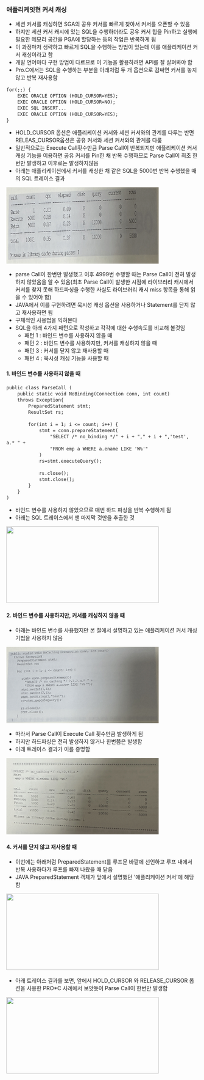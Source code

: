 ### 애플리케잇현 커서 캐싱
- 세션 커서를 캐싱하면 SGA의 공유 커서를 빠르게 찾아서 커서를 오픈할 수 있음
- 하지만 세션 커서 캐시에 있는 SQL을 수행하더라도 공유 커서 힙을 Pin하고 실행에 필요한 메모리 공간을 PGA에 할당하는 등의 작업은 반복하게 됨
- 이 과정마저 생략하고 빠르게 SQL을 수행하는 방법이 있는데 이를 애플리케이션 커서 캐싱이라고 함
- 개발 언어마다 구현 방법이 다르므로 이 기능을 활용하려면 API를 잘 살펴봐야 함
- Pro.C에서는 SQL을 수행하는 부분을 아래처럼 두 개 옵션으로 감싸면 커서를 놓지 않고 반복 재사용함

```
for(;;) {
    EXEC ORACLE OPTION (HOLD_CURSOR=YES);
    EXEC ORACLE OPTION (HOLD_CURSOR=NO);
    EXEC SQL INSERT...
    EXEC ORACLE OPTION (HOLD_CURSOR=YES);
}
```

- HOLD_CURSOR 옵션은 애플리케이션 커서와 세션 커서와의 관계를 다루는 반면 RELEAS_CURSOR옵션은 공유 커서와 세션 커서와의 관계를 다룸
- 일반적으로는 Execute Call횟수만큼 Parse Call이 반복되지만 애플리케이션 커서 캐싱 기능을 이용하면 공유 커서를 Pin한 채 반복 수행하므로 Parse Call이 최초 한번만 발생하고 이후로는 발생하지않음
- 아래는 애플리케이션에서 커서를 캐싱한 채 같은 SQL을 5000번 반복 수행했을 때의 SQL 트레이스 결과

<img src ="./img/8/1.png" width ="400" height="200">

- parse Call이 한번만 발생했고 이후 4999번 수행할 때는 Parse Call이 전혀 발생하지 않았음을 알 수 있음(최초 Parse Call이 발생한 시점에 라이브러리 캐시에서 커서를 찾지 못해 하드파싱을 수행한 사실도 라이브러리 캐시 miss 항목을 통해 읽을 수 있어야 함)
- JAVA에서 이를 구현하려면 묵시성 캐싱 옵션을 사용하거나 Statement를 닫지 않고 재사용하면 됨
- 구체적인 사용법을 익혀본다
- SQL을 아래 4가지 패턴으로 작성하고 각각에 대한 수행속도를 비교해 볼것임
  - 패턴 1 : 바인드 변수를 사용하지 않을 때
  - 패턴 2 : 바인드 변수를 사용하지만, 커서를 캐싱하지 않을 때
  - 패턴 3 : 커서를 닫지 않고 재사용할 때
  - 패턴 4 : 묵시성 캐싱 기능을 사용할 때

#### 1. 바인드 변수를 사용하지 않을 때
```
public class ParseCall (
    public static void NoBinding(Connection conn, int count)
    throws Exception{
        PreparedStatement stmt;
        ResultSet rs;

        for(int i = 1; i <= count; i++) {
            stmt = conn.prepareStatement(
                "SELECT /* no_binding */" + i + "," + i + ",'test', a.* " +
                "FROM emp a WHERE a.ename LIKE 'W%'"
            )
            rs=stmt.executeQuery();

            rs.close();
            stmt.close();
        }
    }
)
```
- 바인드 변수를 사용하지 않았으므로 매번 하드 파싱을 반복 수행하게 됨
- 아래는 SQL 트레이스에서 맨 마지막 것만을 추출한 것

<img src ="./img/8/2.png" width ="400" height="200">

#### 2. 바인드 변수를 사용하지만, 커서를 캐싱하지 않을 때
- 아래는 바인드 변수를 사용했지만 본 절에서 설명하고 있는 애플리케이션 커서 캐싱 기법을 사용하지 않음

<img src ="./img/8/3.png" width ="400" height="200">

- 따라서 Parse Call이 Execute Call 횟수만큼 발생하게 됨
- 하지만 하드파싱은 전혀 발생하지 않거나 한번쯤은 발생함
- 아래 트레이스 결과가 이를 증명함

<img src ="./img/8/4.png" width ="400" height="200">

#### 4. 커서를 닫지 않고 재사용할 때
- 이번에는 아래처럼 PreparedStatement를 루프문 바깥에 선언하고 루프 내에서 반복 사용하다가 루프를 빠져 나왔을 때 닫음
- JAVA PreparedStatement 객체가 앞에서 설명했던 '애플리케이션 커서'에 해당함

<img src ="./img/8/5.png" width ="400" height="200">

- 아래 트레이스 결과를 보면, 앞에서 HOLD_CURSOR 와 RELEASE_CURSOR 옵션을 사용한 PRO*C 사례에서 보앗듯이 Parse Call이 한번만 발생함

<img src ="./img/8/6.png" width ="400" height="200">